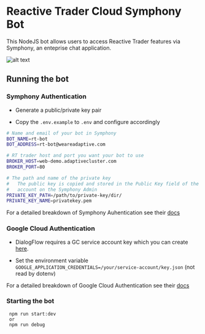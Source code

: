 # Reactive Trader Cloud Symphony Bot

This NodeJS bot allows users to access Reactive Trader features via Symphony, an enteprise chat application.

![alt text]( /img/chat.png "Logo Title Text 1")

## Running the bot

### Symphony Authentication

* Generate a public/private key pair

* Copy the `.env.example` to `.env` and configure accordingly
```bash
# Name and email of your bot in Symphony
BOT_NAME=rt-bot 
BOT_ADDRESS=rt-bot@weareadaptive.com

# RT trader host and port you want your bot to use 
BROKER_HOST=web-demo.adaptivecluster.com
BROKER_PORT=80

# The path and name of the private key
#   The public key is copied and stored in the Public Key field of the bot
#   account on the Symphony Admin
PRIVATE_KEY_PATH=/path/to/private-key/dir/
PRIVATE_KEY_NAME=privatekey.pem

```

For a detailed breakdown of Symphony Auhentication see their [docs](https://developers.symphony.com/symphony-developer/docs/rsa-bot-authentication-workflow)

### Google Cloud Authentication

* DialogFlow requires a GC service account key which you can create [here](https://console.cloud.google.com/apis/credentials/serviceaccountkey).

* Set the environment variable `GOOGLE_APPLICATION_CREDENTIALS=/your/service-account/key.json` (not read by dotenv)

For a detailed breakdown of Google Cloud Authentication see their [docs](https://cloud.google.com/docs/authentication/getting-started)

### Starting the bot

```
 npm run start:dev
 or
 npm run debug
```
